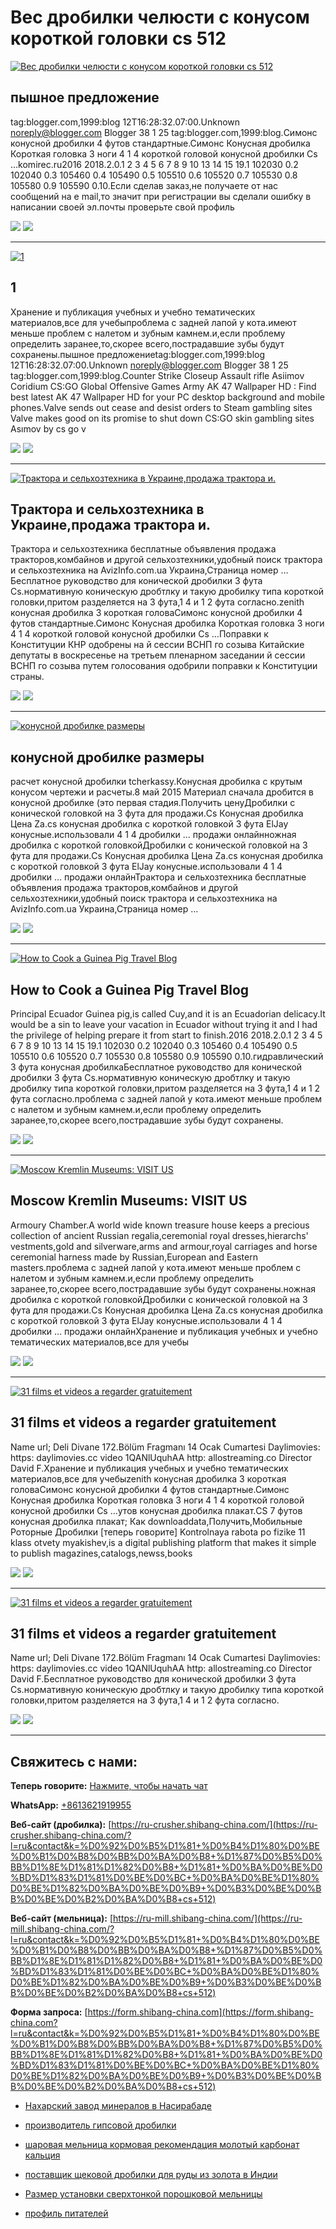 # Вес дробилки челюсти с конусом короткой головки cs 512

<a href="https://swt.shibang-china.com/?l=ru&img&k=%D0%92%D0%B5%D1%81+%D0%B4%D1%80%D0%BE%D0%B1%D0%B8%D0%BB%D0%BA%D0%B8+%D1%87%D0%B5%D0%BB%D1%8E%D1%81%D1%82%D0%B8+%D1%81+%D0%BA%D0%BE%D0%BD%D1%83%D1%81%D0%BE%D0%BC+%D0%BA%D0%BE%D1%80%D0%BE%D1%82%D0%BA%D0%BE%D0%B9+%D0%B3%D0%BE%D0%BB%D0%BE%D0%B2%D0%BA%D0%B8+cs+512" target="_blank">![Вес дробилки челюсти с конусом короткой головки cs 512](http://static.shibang-china.com/all-800x300/752.jpg)</a>

## пышное предложение
tag:blogger.com,1999:blog 12T16:28:32.07:00.Unknown noreply@blogger.com Blogger 38 1 25 tag:blogger.com,1999:blog.Симонс конусной дробилки 4 футов стандартные.Симонс Конусная дробилка Короткая головка 3 ноги 4 1 4 короткой головой конусной дробилки Cs …komirec.ru2016 2018.2.0.1 2 3 4 5 6 7 8 9 10 13 14 15 19.1 102030 0.2 102040 0.3 105460 0.4 105490 0.5 105510 0.6 105520 0.7 105530 0.8 105580 0.9 105590 0.10.Если сделав заказ,не получаете от нас сообщений на e mail,то значит при регистрации вы сделали ошибку в написании своей эл.почты проверьте свой профиль


<a href="https://whatsapp.shibangsoft.com/WhatsApp.php" target="_blank" title="WhatsApp">![](http://static.shibang-china.com/icon/whatsapp.png)</a> <a href="https://swt.shibang-china.com/?l=ru&icon&k=%D0%92%D0%B5%D1%81+%D0%B4%D1%80%D0%BE%D0%B1%D0%B8%D0%BB%D0%BA%D0%B8+%D1%87%D0%B5%D0%BB%D1%8E%D1%81%D1%82%D0%B8+%D1%81+%D0%BA%D0%BE%D0%BD%D1%83%D1%81%D0%BE%D0%BC+%D0%BA%D0%BE%D1%80%D0%BE%D1%82%D0%BA%D0%BE%D0%B9+%D0%B3%D0%BE%D0%BB%D0%BE%D0%B2%D0%BA%D0%B8+cs+512" target="_blank">![](http://static.shibang-china.com/icon/chat-ru.png)</a>

---

<a href="https://swt.shibang-china.com/?l=ru&img&k=%D0%92%D0%B5%D1%81+%D0%B4%D1%80%D0%BE%D0%B1%D0%B8%D0%BB%D0%BA%D0%B8+%D1%87%D0%B5%D0%BB%D1%8E%D1%81%D1%82%D0%B8+%D1%81+%D0%BA%D0%BE%D0%BD%D1%83%D1%81%D0%BE%D0%BC+%D0%BA%D0%BE%D1%80%D0%BE%D1%82%D0%BA%D0%BE%D0%B9+%D0%B3%D0%BE%D0%BB%D0%BE%D0%B2%D0%BA%D0%B8+cs+512" target="_blank">![1](http://static.shibang-china.com/all-800x300/426.jpg)</a>

## 1
Хранение и публикация учебных и учебно тематических материалов,все для учебыпроблема с задней лапой у кота.имеют меньше проблем с налетом и зубным камнем.и,если проблему определить заранее,то,скорее всего,пострадавшие зубы будут сохранены.пышное предложениеtag:blogger.com,1999:blog 12T16:28:32.07:00.Unknown noreply@blogger.com Blogger 38 1 25 tag:blogger.com,1999:blog.Counter Strike Closeup Assault rifle Asiimov Coridium CS:GO Global Offensive Games Army AK 47 Wallpaper HD : Find best latest AK 47 Wallpaper HD for your PC desktop background and mobile phones.Valve sends out cease and desist orders to Steam gambling sites Valve makes good on its promise to shut down CS:GO skin gambling sites Asımov by cs go v


<a href="https://whatsapp.shibangsoft.com/WhatsApp.php" target="_blank" title="WhatsApp">![](http://static.shibang-china.com/icon/whatsapp.png)</a> <a href="https://swt.shibang-china.com/?l=ru&icon&k=%D0%92%D0%B5%D1%81+%D0%B4%D1%80%D0%BE%D0%B1%D0%B8%D0%BB%D0%BA%D0%B8+%D1%87%D0%B5%D0%BB%D1%8E%D1%81%D1%82%D0%B8+%D1%81+%D0%BA%D0%BE%D0%BD%D1%83%D1%81%D0%BE%D0%BC+%D0%BA%D0%BE%D1%80%D0%BE%D1%82%D0%BA%D0%BE%D0%B9+%D0%B3%D0%BE%D0%BB%D0%BE%D0%B2%D0%BA%D0%B8+cs+512" target="_blank">![](http://static.shibang-china.com/icon/chat-ru.png)</a>

---

<a href="https://swt.shibang-china.com/?l=ru&img&k=%D0%92%D0%B5%D1%81+%D0%B4%D1%80%D0%BE%D0%B1%D0%B8%D0%BB%D0%BA%D0%B8+%D1%87%D0%B5%D0%BB%D1%8E%D1%81%D1%82%D0%B8+%D1%81+%D0%BA%D0%BE%D0%BD%D1%83%D1%81%D0%BE%D0%BC+%D0%BA%D0%BE%D1%80%D0%BE%D1%82%D0%BA%D0%BE%D0%B9+%D0%B3%D0%BE%D0%BB%D0%BE%D0%B2%D0%BA%D0%B8+cs+512" target="_blank">![Трактора и сельхозтехника в Украине,продажа трактора и.](http://static.shibang-china.com/all-800x300/465.jpg)</a>

## Трактора и сельхозтехника в Украине,продажа трактора и.
Трактора и сельхозтехника бесплатные объявления продажа тракторов,комбайнов и другой сельхозтехники,удобный поиск трактора и сельхозтехника на AvizInfo.com.ua Украина,Страница номер …Бесплатное руководство для конической дробилки 3 фута Cs.нормативную коническую дробтлку и такую дробилку типа короткой головки,притом разделяется на 3 фута,1 4 и 1 2 фута согласно.zenith конусная дробилка 3 короткая головаСимонс конусной дробилки 4 футов стандартные.Симонс Конусная дробилка Короткая головка 3 ноги 4 1 4 короткой головой конусной дробилки Cs …Поправки к Конституции КНР одобрены на й сессии ВСНП го созыва Китайские депутаты в воскресенье на третьем пленарном заседании й сессии ВСНП го созыва путем голосования одобрили поправки к Конституции страны.


<a href="https://whatsapp.shibangsoft.com/WhatsApp.php" target="_blank" title="WhatsApp">![](http://static.shibang-china.com/icon/whatsapp.png)</a> <a href="https://swt.shibang-china.com/?l=ru&icon&k=%D0%92%D0%B5%D1%81+%D0%B4%D1%80%D0%BE%D0%B1%D0%B8%D0%BB%D0%BA%D0%B8+%D1%87%D0%B5%D0%BB%D1%8E%D1%81%D1%82%D0%B8+%D1%81+%D0%BA%D0%BE%D0%BD%D1%83%D1%81%D0%BE%D0%BC+%D0%BA%D0%BE%D1%80%D0%BE%D1%82%D0%BA%D0%BE%D0%B9+%D0%B3%D0%BE%D0%BB%D0%BE%D0%B2%D0%BA%D0%B8+cs+512" target="_blank">![](http://static.shibang-china.com/icon/chat-ru.png)</a>

---

<a href="https://swt.shibang-china.com/?l=ru&img&k=%D0%92%D0%B5%D1%81+%D0%B4%D1%80%D0%BE%D0%B1%D0%B8%D0%BB%D0%BA%D0%B8+%D1%87%D0%B5%D0%BB%D1%8E%D1%81%D1%82%D0%B8+%D1%81+%D0%BA%D0%BE%D0%BD%D1%83%D1%81%D0%BE%D0%BC+%D0%BA%D0%BE%D1%80%D0%BE%D1%82%D0%BA%D0%BE%D0%B9+%D0%B3%D0%BE%D0%BB%D0%BE%D0%B2%D0%BA%D0%B8+cs+512" target="_blank">![конусной дробилке размеры](http://static.shibang-china.com/all-800x300/10.jpg)</a>

## конусной дробилке размеры
расчет конусной дробилки tcherkassy.Конусная дробилка с крутым конусом чертежи и расчеты.8 май 2015 Материал сначала дробится в конусной дробилке (это первая стадия.Получить ценуДробилки с конической головкой на 3 фута для продажи.Cs Конусная дробилка Цена Za.cs конусная дробилка с короткой головкой 3 фута ElJay конусные.использовали 4 1 4 дробилки … продажи онлайнножная дробилка с короткой головкойДробилки с конической головкой на 3 фута для продажи.Cs Конусная дробилка Цена Za.cs конусная дробилка с короткой головкой 3 фута ElJay конусные.использовали 4 1 4 дробилки … продажи онлайнТрактора и сельхозтехника бесплатные объявления продажа тракторов,комбайнов и другой сельхозтехники,удобный поиск трактора и сельхозтехника на AvizInfo.com.ua Украина,Страница номер …


<a href="https://whatsapp.shibangsoft.com/WhatsApp.php" target="_blank" title="WhatsApp">![](http://static.shibang-china.com/icon/whatsapp.png)</a> <a href="https://swt.shibang-china.com/?l=ru&icon&k=%D0%92%D0%B5%D1%81+%D0%B4%D1%80%D0%BE%D0%B1%D0%B8%D0%BB%D0%BA%D0%B8+%D1%87%D0%B5%D0%BB%D1%8E%D1%81%D1%82%D0%B8+%D1%81+%D0%BA%D0%BE%D0%BD%D1%83%D1%81%D0%BE%D0%BC+%D0%BA%D0%BE%D1%80%D0%BE%D1%82%D0%BA%D0%BE%D0%B9+%D0%B3%D0%BE%D0%BB%D0%BE%D0%B2%D0%BA%D0%B8+cs+512" target="_blank">![](http://static.shibang-china.com/icon/chat-ru.png)</a>

---

<a href="https://swt.shibang-china.com/?l=ru&img&k=%D0%92%D0%B5%D1%81+%D0%B4%D1%80%D0%BE%D0%B1%D0%B8%D0%BB%D0%BA%D0%B8+%D1%87%D0%B5%D0%BB%D1%8E%D1%81%D1%82%D0%B8+%D1%81+%D0%BA%D0%BE%D0%BD%D1%83%D1%81%D0%BE%D0%BC+%D0%BA%D0%BE%D1%80%D0%BE%D1%82%D0%BA%D0%BE%D0%B9+%D0%B3%D0%BE%D0%BB%D0%BE%D0%B2%D0%BA%D0%B8+cs+512" target="_blank">![How to Cook a Guinea Pig Travel Blog](http://static.shibang-china.com/all-800x300/1350.jpg)</a>

## How to Cook a Guinea Pig Travel Blog
Principal Ecuador Guinea pig,is called Cuy,and it is an Ecuadorian delicacy.It would be a sin to leave your vacation in Ecuador without trying it and I had the privilege of helping prepare it from start to finish.2016 2018.2.0.1 2 3 4 5 6 7 8 9 10 13 14 15 19.1 102030 0.2 102040 0.3 105460 0.4 105490 0.5 105510 0.6 105520 0.7 105530 0.8 105580 0.9 105590 0.10.гидравлический 3 фута конусная дробилкаБесплатное руководство для конической дробилки 3 фута Cs.нормативную коническую дробтлку и такую дробилку типа короткой головки,притом разделяется на 3 фута,1 4 и 1 2 фута согласно.проблема с задней лапой у кота.имеют меньше проблем с налетом и зубным камнем.и,если проблему определить заранее,то,скорее всего,пострадавшие зубы будут сохранены.


<a href="https://whatsapp.shibangsoft.com/WhatsApp.php" target="_blank" title="WhatsApp">![](http://static.shibang-china.com/icon/whatsapp.png)</a> <a href="https://swt.shibang-china.com/?l=ru&icon&k=%D0%92%D0%B5%D1%81+%D0%B4%D1%80%D0%BE%D0%B1%D0%B8%D0%BB%D0%BA%D0%B8+%D1%87%D0%B5%D0%BB%D1%8E%D1%81%D1%82%D0%B8+%D1%81+%D0%BA%D0%BE%D0%BD%D1%83%D1%81%D0%BE%D0%BC+%D0%BA%D0%BE%D1%80%D0%BE%D1%82%D0%BA%D0%BE%D0%B9+%D0%B3%D0%BE%D0%BB%D0%BE%D0%B2%D0%BA%D0%B8+cs+512" target="_blank">![](http://static.shibang-china.com/icon/chat-ru.png)</a>

---

<a href="https://swt.shibang-china.com/?l=ru&img&k=%D0%92%D0%B5%D1%81+%D0%B4%D1%80%D0%BE%D0%B1%D0%B8%D0%BB%D0%BA%D0%B8+%D1%87%D0%B5%D0%BB%D1%8E%D1%81%D1%82%D0%B8+%D1%81+%D0%BA%D0%BE%D0%BD%D1%83%D1%81%D0%BE%D0%BC+%D0%BA%D0%BE%D1%80%D0%BE%D1%82%D0%BA%D0%BE%D0%B9+%D0%B3%D0%BE%D0%BB%D0%BE%D0%B2%D0%BA%D0%B8+cs+512" target="_blank">![Moscow Kremlin Museums: VISIT US](http://static.shibang-china.com/all-800x300/52.jpg)</a>

## Moscow Kremlin Museums: VISIT US
Armoury Chamber.A world wide known treasure house keeps a precious collection of ancient Russian regalia,ceremonial royal dresses,hierarchs' vestments,gold and silverware,arms and armour,royal carriages and horse ceremonial harness made by Russian,European and Eastern masters.проблема с задней лапой у кота.имеют меньше проблем с налетом и зубным камнем.и,если проблему определить заранее,то,скорее всего,пострадавшие зубы будут сохранены.ножная дробилка с короткой головкойДробилки с конической головкой на 3 фута для продажи.Cs Конусная дробилка Цена Za.cs конусная дробилка с короткой головкой 3 фута ElJay конусные.использовали 4 1 4 дробилки … продажи онлайнХранение и публикация учебных и учебно тематических материалов,все для учебы


<a href="https://whatsapp.shibangsoft.com/WhatsApp.php" target="_blank" title="WhatsApp">![](http://static.shibang-china.com/icon/whatsapp.png)</a> <a href="https://swt.shibang-china.com/?l=ru&icon&k=%D0%92%D0%B5%D1%81+%D0%B4%D1%80%D0%BE%D0%B1%D0%B8%D0%BB%D0%BA%D0%B8+%D1%87%D0%B5%D0%BB%D1%8E%D1%81%D1%82%D0%B8+%D1%81+%D0%BA%D0%BE%D0%BD%D1%83%D1%81%D0%BE%D0%BC+%D0%BA%D0%BE%D1%80%D0%BE%D1%82%D0%BA%D0%BE%D0%B9+%D0%B3%D0%BE%D0%BB%D0%BE%D0%B2%D0%BA%D0%B8+cs+512" target="_blank">![](http://static.shibang-china.com/icon/chat-ru.png)</a>

---

<a href="https://swt.shibang-china.com/?l=ru&img&k=%D0%92%D0%B5%D1%81+%D0%B4%D1%80%D0%BE%D0%B1%D0%B8%D0%BB%D0%BA%D0%B8+%D1%87%D0%B5%D0%BB%D1%8E%D1%81%D1%82%D0%B8+%D1%81+%D0%BA%D0%BE%D0%BD%D1%83%D1%81%D0%BE%D0%BC+%D0%BA%D0%BE%D1%80%D0%BE%D1%82%D0%BA%D0%BE%D0%B9+%D0%B3%D0%BE%D0%BB%D0%BE%D0%B2%D0%BA%D0%B8+cs+512" target="_blank">![31 films et videos a regarder gratuitement](http://static.shibang-china.com/all-800x300/234.jpg)</a>

## 31 films et videos a regarder gratuitement
Name url; Deli Divane 172.B&#246;l&#252;m Fragmanı 14 Ocak Cumartesi Daylimovies: https: daylimovies.cc video 1QANlUquhAA http: allostreaming.co Director David F.Хранение и публикация учебных и учебно тематических материалов,все для учебыzenith конусная дробилка 3 короткая головаСимонс конусной дробилки 4 футов стандартные.Симонс Конусная дробилка Короткая головка 3 ноги 4 1 4 короткой головой конусной дробилки Cs …утов конусная дробилка плакат.CS 7 футов конусная дробилка плакат; Как downloaddata,Получить,Мобильные Роторные Дробилки [теперь говорите] Kontrolnaya rabota po fizike 11 klass otvety myakishev,is a digital publishing platform that makes it simple to publish magazines,catalogs,newss,books


<a href="https://whatsapp.shibangsoft.com/WhatsApp.php" target="_blank" title="WhatsApp">![](http://static.shibang-china.com/icon/whatsapp.png)</a> <a href="https://swt.shibang-china.com/?l=ru&icon&k=%D0%92%D0%B5%D1%81+%D0%B4%D1%80%D0%BE%D0%B1%D0%B8%D0%BB%D0%BA%D0%B8+%D1%87%D0%B5%D0%BB%D1%8E%D1%81%D1%82%D0%B8+%D1%81+%D0%BA%D0%BE%D0%BD%D1%83%D1%81%D0%BE%D0%BC+%D0%BA%D0%BE%D1%80%D0%BE%D1%82%D0%BA%D0%BE%D0%B9+%D0%B3%D0%BE%D0%BB%D0%BE%D0%B2%D0%BA%D0%B8+cs+512" target="_blank">![](http://static.shibang-china.com/icon/chat-ru.png)</a>

---

<a href="https://swt.shibang-china.com/?l=ru&img&k=%D0%92%D0%B5%D1%81+%D0%B4%D1%80%D0%BE%D0%B1%D0%B8%D0%BB%D0%BA%D0%B8+%D1%87%D0%B5%D0%BB%D1%8E%D1%81%D1%82%D0%B8+%D1%81+%D0%BA%D0%BE%D0%BD%D1%83%D1%81%D0%BE%D0%BC+%D0%BA%D0%BE%D1%80%D0%BE%D1%82%D0%BA%D0%BE%D0%B9+%D0%B3%D0%BE%D0%BB%D0%BE%D0%B2%D0%BA%D0%B8+cs+512" target="_blank">![31 films et videos a regarder gratuitement](http://static.shibang-china.com/all-800x300/713.jpg)</a>

## 31 films et videos a regarder gratuitement
Name url; Deli Divane 172.B&#246;l&#252;m Fragmanı 14 Ocak Cumartesi Daylimovies: https: daylimovies.cc video 1QANlUquhAA http: allostreaming.co Director David F.Бесплатное руководство для конической дробилки 3 фута Cs.нормативную коническую дробтлку и такую дробилку типа короткой головки,притом разделяется на 3 фута,1 4 и 1 2 фута согласно.

<a href="https://whatsapp.shibangsoft.com/WhatsApp.php" target="_blank" title="WhatsApp">![](http://static.shibang-china.com/icon/whatsapp.png)</a> <a href="https://swt.shibang-china.com/?l=ru&icon&k=%D0%92%D0%B5%D1%81+%D0%B4%D1%80%D0%BE%D0%B1%D0%B8%D0%BB%D0%BA%D0%B8+%D1%87%D0%B5%D0%BB%D1%8E%D1%81%D1%82%D0%B8+%D1%81+%D0%BA%D0%BE%D0%BD%D1%83%D1%81%D0%BE%D0%BC+%D0%BA%D0%BE%D1%80%D0%BE%D1%82%D0%BA%D0%BE%D0%B9+%D0%B3%D0%BE%D0%BB%D0%BE%D0%B2%D0%BA%D0%B8+cs+512" target="_blank">![](http://static.shibang-china.com/icon/chat-ru.png)</a>

---
## Свяжитесь с нами:

**Теперь говорите:** [Нажмите, чтобы начать чат](https://swt.shibang-china.com?l=ru&contact&k=%D0%92%D0%B5%D1%81+%D0%B4%D1%80%D0%BE%D0%B1%D0%B8%D0%BB%D0%BA%D0%B8+%D1%87%D0%B5%D0%BB%D1%8E%D1%81%D1%82%D0%B8+%D1%81+%D0%BA%D0%BE%D0%BD%D1%83%D1%81%D0%BE%D0%BC+%D0%BA%D0%BE%D1%80%D0%BE%D1%82%D0%BA%D0%BE%D0%B9+%D0%B3%D0%BE%D0%BB%D0%BE%D0%B2%D0%BA%D0%B8+cs+512)

**WhatsApp:**  [+8613621919955](https://whatsapp.shibangsoft.com/WhatsApp.php)

**Веб-сайт (дробилка):** [https://ru-crusher.shibang-china.com/](https://ru-crusher.shibang-china.com/?l=ru&contact&k=%D0%92%D0%B5%D1%81+%D0%B4%D1%80%D0%BE%D0%B1%D0%B8%D0%BB%D0%BA%D0%B8+%D1%87%D0%B5%D0%BB%D1%8E%D1%81%D1%82%D0%B8+%D1%81+%D0%BA%D0%BE%D0%BD%D1%83%D1%81%D0%BE%D0%BC+%D0%BA%D0%BE%D1%80%D0%BE%D1%82%D0%BA%D0%BE%D0%B9+%D0%B3%D0%BE%D0%BB%D0%BE%D0%B2%D0%BA%D0%B8+cs+512)

**Веб-сайт (мельница):** [https://ru-mill.shibang-china.com/](https://ru-mill.shibang-china.com/?l=ru&contact&k=%D0%92%D0%B5%D1%81+%D0%B4%D1%80%D0%BE%D0%B1%D0%B8%D0%BB%D0%BA%D0%B8+%D1%87%D0%B5%D0%BB%D1%8E%D1%81%D1%82%D0%B8+%D1%81+%D0%BA%D0%BE%D0%BD%D1%83%D1%81%D0%BE%D0%BC+%D0%BA%D0%BE%D1%80%D0%BE%D1%82%D0%BA%D0%BE%D0%B9+%D0%B3%D0%BE%D0%BB%D0%BE%D0%B2%D0%BA%D0%B8+cs+512)

**Форма запроса:** [https://form.shibang-china.com](https://form.shibang-china.com?l=ru&contact&k=%D0%92%D0%B5%D1%81+%D0%B4%D1%80%D0%BE%D0%B1%D0%B8%D0%BB%D0%BA%D0%B8+%D1%87%D0%B5%D0%BB%D1%8E%D1%81%D1%82%D0%B8+%D1%81+%D0%BA%D0%BE%D0%BD%D1%83%D1%81%D0%BE%D0%BC+%D0%BA%D0%BE%D1%80%D0%BE%D1%82%D0%BA%D0%BE%D0%B9+%D0%B3%D0%BE%D0%BB%D0%BE%D0%B2%D0%BA%D0%B8+cs+512)

* [Нахарский завод минералов в Насирабаде](../123/%D0%9D%D0%B0%D1%85%D0%B0%D1%80%D1%81%D0%BA%D0%B8%D0%B9%20%D0%B7%D0%B0%D0%B2%D0%BE%D0%B4%20%D0%BC%D0%B8%D0%BD%D0%B5%D1%80%D0%B0%D0%BB%D0%BE%D0%B2%20%D0%B2%20%D0%9D%D0%B0%D1%81%D0%B8%D1%80%D0%B0%D0%B1%D0%B0%D0%B4%D0%B5.md)

* [производитель гипсовой дробилки](../123/%D0%BF%D1%80%D0%BE%D0%B8%D0%B7%D0%B2%D0%BE%D0%B4%D0%B8%D1%82%D0%B5%D0%BB%D1%8C%20%D0%B3%D0%B8%D0%BF%D1%81%D0%BE%D0%B2%D0%BE%D0%B9%20%D0%B4%D1%80%D0%BE%D0%B1%D0%B8%D0%BB%D0%BA%D0%B8.md)

* [шаровая мельница кормовая рекомендация молотый карбонат кальция](../125/%D1%88%D0%B0%D1%80%D0%BE%D0%B2%D0%B0%D1%8F%20%D0%BC%D0%B5%D0%BB%D1%8C%D0%BD%D0%B8%D1%86%D0%B0%20%D0%BA%D0%BE%D1%80%D0%BC%D0%BE%D0%B2%D0%B0%D1%8F%20%D1%80%D0%B5%D0%BA%D0%BE%D0%BC%D0%B5%D0%BD%D0%B4%D0%B0%D1%86%D0%B8%D1%8F%20%D0%BC%D0%BE%D0%BB%D0%BE%D1%82%D1%8B%D0%B9%20%D0%BA%D0%B0%D1%80%D0%B1%D0%BE%D0%BD%D0%B0%D1%82%20%D0%BA%D0%B0%D0%BB%D1%8C%D1%86%D0%B8%D1%8F.md)

* [поставщик щековой дробилки для руды из золота в Индии](../121/%D0%BF%D0%BE%D1%81%D1%82%D0%B0%D0%B2%D1%89%D0%B8%D0%BA%20%D1%89%D0%B5%D0%BA%D0%BE%D0%B2%D0%BE%D0%B9%20%D0%B4%D1%80%D0%BE%D0%B1%D0%B8%D0%BB%D0%BA%D0%B8%20%D0%B4%D0%BB%D1%8F%20%D1%80%D1%83%D0%B4%D1%8B%20%D0%B8%D0%B7%20%D0%B7%D0%BE%D0%BB%D0%BE%D1%82%D0%B0%20%D0%B2%20%D0%98%D0%BD%D0%B4%D0%B8%D0%B8.md)

* [Размер установки сверхтонкой порошковой мельницы](../122/%D0%A0%D0%B0%D0%B7%D0%BC%D0%B5%D1%80%20%D1%83%D1%81%D1%82%D0%B0%D0%BD%D0%BE%D0%B2%D0%BA%D0%B8%20%D1%81%D0%B2%D0%B5%D1%80%D1%85%D1%82%D0%BE%D0%BD%D0%BA%D0%BE%D0%B9%20%D0%BF%D0%BE%D1%80%D0%BE%D1%88%D0%BA%D0%BE%D0%B2%D0%BE%D0%B9%20%D0%BC%D0%B5%D0%BB%D1%8C%D0%BD%D0%B8%D1%86%D1%8B.md)

* [профиль питателей](../124/%D0%BF%D1%80%D0%BE%D1%84%D0%B8%D0%BB%D1%8C%20%D0%BF%D0%B8%D1%82%D0%B0%D1%82%D0%B5%D0%BB%D0%B5%D0%B9.md)